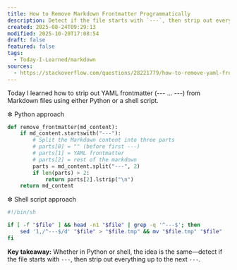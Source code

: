 ```yaml
---
title: How to Remove Markdown Frontmatter Programmatically
description: Detect if the file starts with `---`, then strip out everything up to the next `---`.
created: 2025-08-24T09:29:13
modified: 2025-10-20T17:08:54
draft: false
featured: false
tags:
  - Today-I-Learned/markdown
sources:
  - https://stackoverflow.com/questions/28221779/how-to-remove-yaml-frontmatter-from-markdown-files
---
```


Today I learned how to strip out YAML frontmatter (--- … ---) from Markdown files using either Python or a shell script.

✼ Python approach

```python
def remove_frontmatter(md_content):
	if md_content.startswith("---"):
		# Split the Markdown content into three parts
		# parts[0] = "" (before first ---)
		# parts[1] = YAML frontmatter
		# parts[2] = rest of the markdown
		parts = md_content.split("---", 2)
		if len(parts) > 2:
			return parts[2].lstrip("\n")
	return md_content
```

✼ Shell script approach

```sh
#!/bin/sh

if [ -f "$file" ] && head -n1 "$file" | grep -q '^---$'; then
	sed '1,/^---$/d' "$file" > "$file.tmp" && mv "$file.tmp" "$file"
fi
```

**Key takeaway:** Whether in Python or shell, the idea is the same—detect if the file starts with `---`, then strip out everything up to the next `---`.
